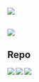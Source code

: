 ######
<img src="https://github-readme-stats.vercel.app/api?username=capsci&count_private=true&show_icons=true&theme=gotham&layout=compact"/>

######
<img src="https://github-readme-stats.vercel.app/api/top-langs/?username=capsci&count_private=true&show_icons=true&theme=gotham&layout=compact"/>

## Repo
<div>
  <img align="left" src="https://github-readme-stats.vercel.app/api/pin/?username=capsci&repo=gurukul-2.0&theme=gotham&layout=compact" />
  <img align="left" src="https://github-readme-stats.vercel.app/api/pin/?username=capsci&repo=Social-Studio&theme=gotham&layout=compact" />
  <img align="left" src="https://github-readme-stats.vercel.app/api/pin/?username=capsci&repo=senti_twitter&theme=gotham&layout=compact" />
</div>

